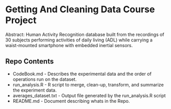 <h1>Getting And Cleaning Data Course Project</h1>

<p>Abstract: Human Activity Recognition database built from the recordings of 30 subjects performing activities of daily living (ADL) while carrying a waist-mounted smartphone with embedded inertial sensors.</p>

<h2>Repo Contents</h2>
<ul>
<li>CodeBook.md - Describes the experimental data and the order of operations run on the dataset.</li>
<li>run_analysis.R - R script to merge, clean-up, transform, and summarize the experiment data.</li>
<li>averages_dataset.txt - Output file generated by the run_analysis.R script</li>
<li>README.md - Document describing whats in the Repo.</li>
</ul>
